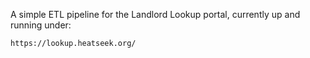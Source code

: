 A simple ETL pipeline for the Landlord Lookup portal, currently up and running under:

    https://lookup.heatseek.org/



